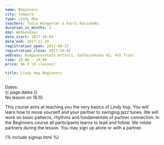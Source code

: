 ```yaml
---
name: Beginners
city: Tampere
type: Lindy Hop
teachers: Tanja Wingerter & Karri Rasinmäki
duration_in_months: 2
day: Wednesdays
date_start: 2017-10-04
date_end: 2017-11-29
registration_open: 2017-08-22
registration_close: 2017-10-02
address: Kumppanuustalo Artteli, Salhojankatu 42, 4th floor
time: 18.00 - 19.00
price: 96 € (8 classes)

title: Lindy Hop Beginners
---
```


Dates:  
{{ page.dates }}  
No lesson on 18.10.

This course aims at teaching you the very basics of Lindy hop. You will learn how to move yourself and your partner to swinging jazz tunes. We will work on basic patterns, rhythms and fundamentals of partner connection. In the Beginners course all participants learns to lead and follow. We rotate partners during the lesson. You may sign up alone or with a partner.

{% include signup.html %}

